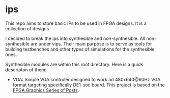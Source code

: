 # ips
This repo aims to store basic IPs to be used in FPGA designs. It is a collection of designs.

I decided to break the ips into synthesible and non-synthesible. All non-synthesible are under vips. Their main purpose is to serve as tools for building testbenches and other types of simulations for the synthesible ones.

Synthesible modules are within this root directory. Here is a quick descripton of them:

- VGA: Simple VGA controler designed to work ad 480x640@60Hz VGA format targeting specifically DE1-soc board. This project is based on the  [FPGA Graphics Series of Posts](https://projectf.io/posts/fpga-graphics/).
